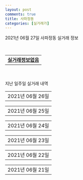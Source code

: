 ```yaml
---
layout: post
comments: true
title: 사파정동
categories: [실거래가]
---
```


2021년 06월 27일 사파정동 실거래 정보

<script type="text/javascript">
  google.charts.load('current', {'packages':['corechart']});
  google.charts.setOnLoadCallback(drawChart);

  function drawChart() {
    var data = google.visualization.arrayToDataTable([['거래일', '매매', '전월세', '전매'], ['2021-06', 0, 0, 40]]);

    var options = {
      title: '최근 유형별 거래량 추이',
      legend: { position: 'bottom' }
    };

    var chart = new google.visualization.LineChart(document.getElementById('columnchart_material'));
    chart.draw(data, (options));
  }
</script>

<div id="columnchart_material" style="width: 450px; margin-left: -35px; display: none"></div>
<br>
<table>
  <tr>
    <td colspan="4" style="font-weight: bold;"><a href="https://search.naver.com/search.naver?query=사파정동 실거래정보없음">실거래정보없음</a></td>
  </tr>
    
</table>
    
<div style="margin-top: 50px; margin-bottom: 13px">지난 일주일 실거래 내역</div>

  <table style="width: 100%; margin-bottom: 1px">
      <tr class="header">
        <td>2021년 06월 26일</td>
      </tr>
      <tr class="child" style="display: none">
        <td>
            
        <table>
          <tr>
            <td colspan="4" style="font-weight: bold;"><a href="https://search.naver.com/search.naver?query=실거래정보없음">실거래정보없음</a></td>
          </tr>

        </table>
    
        </td>
      </tr>
  </table>
    
  <table style="width: 100%; margin-bottom: 1px">
      <tr class="header">
        <td>2021년 06월 25일</td>
      </tr>
      <tr class="child" style="display: none">
        <td>
            
        <table>
          <tr>
            <td colspan="4" style="font-weight: bold;"><a href="https://search.naver.com/search.naver?query=창원 성산 반도유보라 아이비파크">창원 성산 반도유보라 아이비파크</a></td>
          </tr>

          <tr>
            <td><a style="color: blue">전매</a></td>
            <td>13층</td>
            <td>78.9547㎡</td>
            <td>계약일 2021-06-18</td>
          </tr>
          <tr>
            <td colspan="4">47,362</td>
          </tr>
    
          <tr>
            <td><a style="color: blue">전매</a></td>
            <td>3층</td>
            <td>78.9547㎡</td>
            <td>계약일 2021-06-17</td>
          </tr>
          <tr>
            <td colspan="4">44,683</td>
          </tr>
    
          <tr>
            <td><a style="color: blue">전매</a></td>
            <td>8층</td>
            <td>64.2518㎡</td>
            <td>계약일 2021-06-22</td>
          </tr>
          <tr>
            <td colspan="4">40,917</td>
          </tr>
    
        </table>
    
        </td>
      </tr>
  </table>
    
  <table style="width: 100%; margin-bottom: 1px">
      <tr class="header">
        <td>2021년 06월 24일</td>
      </tr>
      <tr class="child" style="display: none">
        <td>
            
        <table>
          <tr>
            <td colspan="4" style="font-weight: bold;"><a href="https://search.naver.com/search.naver?query=창원 성산 반도유보라 아이비파크">창원 성산 반도유보라 아이비파크</a></td>
          </tr>

          <tr>
            <td><a style="color: blue">전매</a></td>
            <td>9층</td>
            <td>78.9547㎡</td>
            <td>계약일 2021-06-23</td>
          </tr>
          <tr>
            <td colspan="4">47,362</td>
          </tr>
    
        </table>
    
        </td>
      </tr>
  </table>
    
  <table style="width: 100%; margin-bottom: 1px">
      <tr class="header">
        <td>2021년 06월 23일</td>
      </tr>
      <tr class="child" style="display: none">
        <td>
            
        <table>
          <tr>
            <td colspan="4" style="font-weight: bold;"><a href="https://search.naver.com/search.naver?query=창원 성산 반도유보라 아이비파크">창원 성산 반도유보라 아이비파크</a></td>
          </tr>

          <tr>
            <td><a style="color: blue">전매</a></td>
            <td>13층</td>
            <td>78.9547㎡</td>
            <td>계약일 2021-06-18</td>
          </tr>
          <tr>
            <td colspan="4">48,535</td>
          </tr>
    
          <tr>
            <td><a style="color: blue">전매</a></td>
            <td>12층</td>
            <td>78.9547㎡</td>
            <td>계약일 2021-06-17</td>
          </tr>
          <tr>
            <td colspan="4">48,296</td>
          </tr>
    
          <tr>
            <td><a style="color: blue">전매</a></td>
            <td>3층</td>
            <td>78.9547㎡</td>
            <td>계약일 2021-06-22</td>
          </tr>
          <tr>
            <td colspan="4">48,062</td>
          </tr>
    
          <tr>
            <td><a style="color: blue">전매</a></td>
            <td>14층</td>
            <td>78.9547㎡</td>
            <td>계약일 2021-06-18</td>
          </tr>
          <tr>
            <td colspan="4">47,794</td>
          </tr>
    
          <tr>
            <td><a style="color: blue">전매</a></td>
            <td>12층</td>
            <td>78.9547㎡</td>
            <td>계약일 2021-06-18</td>
          </tr>
          <tr>
            <td colspan="4">47,794</td>
          </tr>
    
          <tr>
            <td><a style="color: blue">전매</a></td>
            <td>9층</td>
            <td>78.9547㎡</td>
            <td>계약일 2021-06-21</td>
          </tr>
          <tr>
            <td colspan="4">47,462</td>
          </tr>
    
          <tr>
            <td><a style="color: blue">전매</a></td>
            <td>14층</td>
            <td>78.9547㎡</td>
            <td>계약일 2021-06-16</td>
          </tr>
          <tr>
            <td colspan="4">47,362</td>
          </tr>
    
          <tr>
            <td><a style="color: blue">전매</a></td>
            <td>14층</td>
            <td>78.9547㎡</td>
            <td>계약일 2021-06-16</td>
          </tr>
          <tr>
            <td colspan="4">47,362</td>
          </tr>
    
          <tr>
            <td><a style="color: blue">전매</a></td>
            <td>13층</td>
            <td>78.9547㎡</td>
            <td>계약일 2021-06-17</td>
          </tr>
          <tr>
            <td colspan="4">47,362</td>
          </tr>
    
          <tr>
            <td><a style="color: blue">전매</a></td>
            <td>8층</td>
            <td>78.9547㎡</td>
            <td>계약일 2021-06-21</td>
          </tr>
          <tr>
            <td colspan="4">47,362</td>
          </tr>
    
          <tr>
            <td><a style="color: blue">전매</a></td>
            <td>11층</td>
            <td>78.9547㎡</td>
            <td>계약일 2021-06-21</td>
          </tr>
          <tr>
            <td colspan="4">47,162</td>
          </tr>
    
          <tr>
            <td><a style="color: blue">전매</a></td>
            <td>6층</td>
            <td>78.9547㎡</td>
            <td>계약일 2021-06-21</td>
          </tr>
          <tr>
            <td colspan="4">46,862</td>
          </tr>
    
          <tr>
            <td><a style="color: blue">전매</a></td>
            <td>13층</td>
            <td>78.9547㎡</td>
            <td>계약일 2021-06-21</td>
          </tr>
          <tr>
            <td colspan="4">46,862</td>
          </tr>
    
          <tr>
            <td><a style="color: blue">전매</a></td>
            <td>4층</td>
            <td>78.9547㎡</td>
            <td>계약일 2021-06-16</td>
          </tr>
          <tr>
            <td colspan="4">45,962</td>
          </tr>
    
          <tr>
            <td><a style="color: blue">전매</a></td>
            <td>10층</td>
            <td>64.2518㎡</td>
            <td>계약일 2021-06-16</td>
          </tr>
          <tr>
            <td colspan="4">41,747</td>
          </tr>
    
          <tr>
            <td><a style="color: blue">전매</a></td>
            <td>12층</td>
            <td>64.7713㎡</td>
            <td>계약일 2021-06-18</td>
          </tr>
          <tr>
            <td colspan="4">41,736</td>
          </tr>
    
          <tr>
            <td><a style="color: blue">전매</a></td>
            <td>12층</td>
            <td>64.7713㎡</td>
            <td>계약일 2021-06-18</td>
          </tr>
          <tr>
            <td colspan="4">41,736</td>
          </tr>
    
          <tr>
            <td><a style="color: blue">전매</a></td>
            <td>11층</td>
            <td>64.2518㎡</td>
            <td>계약일 2021-06-19</td>
          </tr>
          <tr>
            <td colspan="4">41,492</td>
          </tr>
    
          <tr>
            <td><a style="color: blue">전매</a></td>
            <td>7층</td>
            <td>64.7713㎡</td>
            <td>계약일 2021-06-16</td>
          </tr>
          <tr>
            <td colspan="4">40,707</td>
          </tr>
    
          <tr>
            <td><a style="color: blue">전매</a></td>
            <td>3층</td>
            <td>64.7713㎡</td>
            <td>계약일 2021-06-19</td>
          </tr>
          <tr>
            <td colspan="4">38,547</td>
          </tr>
    
          <tr>
            <td><a style="color: blue">전매</a></td>
            <td>3층</td>
            <td>64.2518㎡</td>
            <td>계약일 2021-06-21</td>
          </tr>
          <tr>
            <td colspan="4">38,538</td>
          </tr>
    
        </table>
    
        </td>
      </tr>
  </table>
    
  <table style="width: 100%; margin-bottom: 1px">
      <tr class="header">
        <td>2021년 06월 22일</td>
      </tr>
      <tr class="child" style="display: none">
        <td>
            
        <table>
          <tr>
            <td colspan="4" style="font-weight: bold;"><a href="https://search.naver.com/search.naver?query=창원 성산 반도유보라 아이비파크">창원 성산 반도유보라 아이비파크</a></td>
          </tr>

          <tr>
            <td><a style="color: blue">전매</a></td>
            <td>15층</td>
            <td>86.4135㎡</td>
            <td>계약일 2021-06-18</td>
          </tr>
          <tr>
            <td colspan="4">81,965</td>
          </tr>
    
          <tr>
            <td><a style="color: blue">전매</a></td>
            <td>15층</td>
            <td>86.4135㎡</td>
            <td>계약일 2021-06-17</td>
          </tr>
          <tr>
            <td colspan="4">80,700</td>
          </tr>
    
          <tr>
            <td><a style="color: blue">전매</a></td>
            <td>14층</td>
            <td>78.9547㎡</td>
            <td>계약일 2021-06-18</td>
          </tr>
          <tr>
            <td colspan="4">48,121</td>
          </tr>
    
          <tr>
            <td><a style="color: blue">전매</a></td>
            <td>6층</td>
            <td>78.9547㎡</td>
            <td>계약일 2021-06-18</td>
          </tr>
          <tr>
            <td colspan="4">47,862</td>
          </tr>
    
          <tr>
            <td><a style="color: blue">전매</a></td>
            <td>11층</td>
            <td>78.9547㎡</td>
            <td>계약일 2021-06-17</td>
          </tr>
          <tr>
            <td colspan="4">47,858</td>
          </tr>
    
          <tr>
            <td><a style="color: blue">전매</a></td>
            <td>12층</td>
            <td>78.9547㎡</td>
            <td>계약일 2021-06-19</td>
          </tr>
          <tr>
            <td colspan="4">47,421</td>
          </tr>
    
          <tr>
            <td><a style="color: blue">전매</a></td>
            <td>7층</td>
            <td>78.9547㎡</td>
            <td>계약일 2021-06-17</td>
          </tr>
          <tr>
            <td colspan="4">47,362</td>
          </tr>
    
          <tr>
            <td><a style="color: blue">전매</a></td>
            <td>9층</td>
            <td>78.9547㎡</td>
            <td>계약일 2021-06-19</td>
          </tr>
          <tr>
            <td colspan="4">47,362</td>
          </tr>
    
          <tr>
            <td><a style="color: blue">전매</a></td>
            <td>10층</td>
            <td>78.9547㎡</td>
            <td>계약일 2021-06-18</td>
          </tr>
          <tr>
            <td colspan="4">47,262</td>
          </tr>
    
          <tr>
            <td><a style="color: blue">전매</a></td>
            <td>12층</td>
            <td>78.9547㎡</td>
            <td>계약일 2021-06-18</td>
          </tr>
          <tr>
            <td colspan="4">47,162</td>
          </tr>
    
          <tr>
            <td><a style="color: blue">전매</a></td>
            <td>10층</td>
            <td>78.9547㎡</td>
            <td>계약일 2021-06-18</td>
          </tr>
          <tr>
            <td colspan="4">46,962</td>
          </tr>
    
          <tr>
            <td><a style="color: blue">전매</a></td>
            <td>5층</td>
            <td>64.2518㎡</td>
            <td>계약일 2021-06-17</td>
          </tr>
          <tr>
            <td colspan="4">41,387</td>
          </tr>
    
          <tr>
            <td><a style="color: blue">전매</a></td>
            <td>5층</td>
            <td>64.2518㎡</td>
            <td>계약일 2021-06-17</td>
          </tr>
          <tr>
            <td colspan="4">41,287</td>
          </tr>
    
        </table>
    
        </td>
      </tr>
  </table>
    
  <table style="width: 100%; margin-bottom: 1px">
      <tr class="header">
        <td>2021년 06월 21일</td>
      </tr>
      <tr class="child" style="display: none">
        <td>
            
        <table>
          <tr>
            <td colspan="4" style="font-weight: bold;"><a href="https://search.naver.com/search.naver?query=실거래정보없음">실거래정보없음</a></td>
          </tr>

        </table>
    
        </td>
      </tr>
  </table>
    

